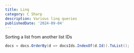 ```yaml
---
title: Linq
category: C Sharp
description: Various linq queries
publishedDate: '2024-09-04'
---
```


Sorting a list from another list IDs

```cs
docs = docs.OrderBy(d => docsIds.IndexOf(d.Id)).ToList();
```
